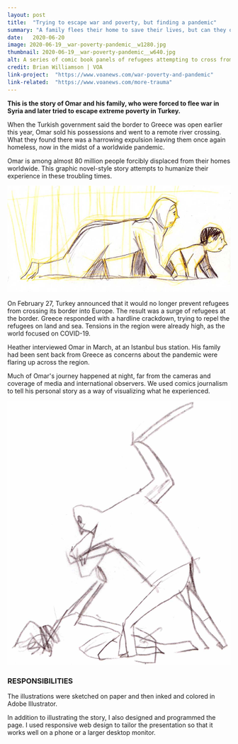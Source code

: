 ```yaml
---
layout: post
title:  "Trying to escape war and poverty, but finding a pandemic"
summary: "A family flees their home to save their lives, but can they outrun COVID-19?"
date:   2020-06-20
image: 2020-06-19__war-poverty-pandemic__w1280.jpg
thumbnail: 2020-06-19__war-poverty-pandemic__w640.jpg
alt: A series of comic book panels of refugees attempting to cross from Turkey into Greece.
credit: Brian Williamson | VOA
link-project:  "https://www.voanews.com/war-poverty-and-pandemic"
link-related:  "https://www.voanews.com/more-trauma"
---
```


**This is the story of Omar and his family, who were forced to flee war in Syria and later tried to escape extreme poverty in Turkey.**

When the Turkish government said the border to Greece was open earlier this year, Omar sold his possessions and went to a remote river crossing. What they found there was a harrowing expulsion leaving them once again homeless, now in the midst of a worldwide pandemic.

Omar is among almost 80 million people forcibly displaced from their homes worldwide. This graphic novel-style story attempts to humanize their experience in these troubling times. 

<img src="/img/2020-06-19__sketch__mom-and-son.jpg" alt="pencil sketch of mother and son crawling across the border from Turkey into Greece." style="border: none" />

On February 27, Turkey announced that it would no longer prevent refugees from crossing its border into Europe. The result was a surge of refugees at the border. Greece responded with a hardline crackdown, trying to repel the refugees on land and sea. Tensions in the region were already high, as the world focused on COVID-19.

Heather interviewed Omar in March, at an Istanbul bus station. His family had been sent back from Greece as concerns about the pandemic were flaring up across the region.

Much of Omar's journey happened at night, far from the cameras and coverage of media and international observers. We used comics journalism to tell his personal story as a way of visualizing what he experienced. 

<img src="/img/2020-06-19__sketch__beating.jpg" alt="pencil sketch of mother and son crawling across the border from Turkey into Greece." style="border: none" />


### RESPONSIBILITIES

The illustrations were sketched on paper and then inked and colored in Adobe Illustrator.

In addition to illustrating the story, I also designed and programmed the page. I used responsive web design to tailor the presentation so that it works well on a phone or a larger desktop monitor.